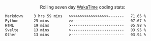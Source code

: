 <p align="center">Rolling seven day <a href='https://wakatime.com/'> WakaTime</a> coding stats:</p>
<!--START_SECTION:waka-->

```txt
Markdown     3 hrs 59 mins   >>>>>>>>>>>>>>>>>>-------   71.65 %
Python       25 mins         >>-----------------------   07.67 %
HTML         19 mins         >------------------------   05.98 %
Svelte       13 mins         >------------------------   03.95 %
Other        13 mins         >------------------------   03.94 %
```

<!--END_SECTION:waka-->
